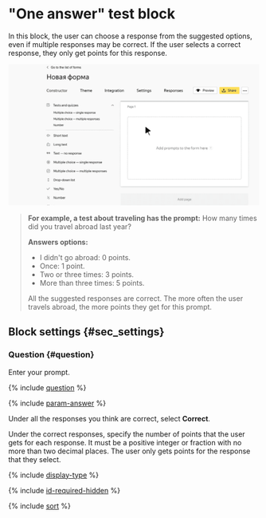 # "One answer" test block

In this block, the user can choose a response from the suggested options, even if multiple responses may be correct. If the user selects a correct response, they only get points for this response.

![](../../_assets/forms/tutorial-test-single.gif)

> **For example, a test about traveling has the prompt:** How many times did you travel abroad last year?
>
> **Answers options:**
>
> - I didn't go abroad: 0 points.
> - Once: 1 point.
> - Two or three times: 3 points.
> - More than three times: 5 points.
>
> All the suggested responses are correct. The more often the user travels abroad, the more points they get for this prompt.

## Block settings {#sec_settings}

### Question {#question}

Enter your prompt.

{% include [question](../../_includes/forms/question.md) %}

{% include [param-answer](../../_includes/forms/param-answer.md) %}

Under all the responses you think are correct, select **Correct**.

Under the correct responses, specify the number of points that the user gets for each response. It must be a positive integer or fraction with no more than two decimal places.
The user only gets points for the response that they select.

{% include [display-type](../../_includes/forms/display-type.md) %}

{% include [id-required-hidden](../../_includes/forms/id-required-hidden.md) %}

{% include [sort](../../_includes/forms/sort.md) %}

